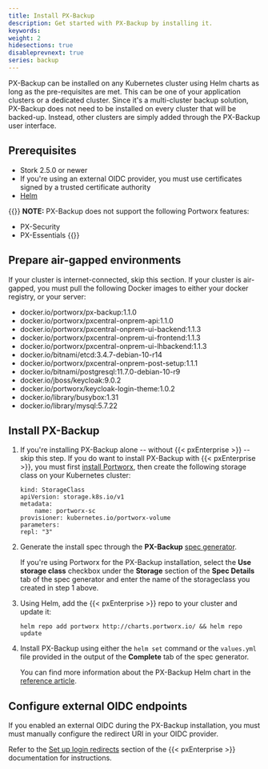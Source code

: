 ```yaml
---
title: Install PX-Backup
description: Get started with PX-Backup by installing it.
keywords:
weight: 2
hidesections: true
disableprevnext: true
series: backup
---
```


PX-Backup can be installed on any Kubernetes cluster using Helm charts as long as the pre-requisites are met. This can be one of your application clusters or a dedicated cluster. Since it's a multi-cluster backup solution, PX-Backup does not need to be installed on every cluster that will be backed-up. Instead, other clusters are simply added through the PX-Backup user interface.

## Prerequisites

* Stork 2.5.0 or newer
* If you're using an external OIDC provider, you must use certificates signed by a trusted certificate authority
* [Helm](https://helm.sh/docs/intro/install/)

{{<info>}}
**NOTE:** PX-Backup does not support the following Portworx features:

* PX-Security
* PX-Essentials
{{</info>}}

## Prepare air-gapped environments

If your cluster is internet-connected, skip this section. If your cluster is air-gapped, you must pull the following Docker images to either your docker registry, or your server:

* docker.io/portworx/px-backup:1.1.0
* docker.io/portworx/pxcentral-onprem-api:1.1.0
* docker.io/portworx/pxcentral-onprem-ui-backend:1.1.3
* docker.io/portworx/pxcentral-onprem-ui-frontend:1.1.3
* docker.io/portworx/pxcentral-onprem-ui-lhbackend:1.1.3
* docker.io/bitnami/etcd:3.4.7-debian-10-r14
* docker.io/portworx/pxcentral-onprem-post-setup:1.1.1
* docker.io/bitnami/postgresql:11.7.0-debian-10-r9
* docker.io/jboss/keycloak:9.0.2
* docker.io/portworx/keycloak-login-theme:1.0.2
* docker.io/library/busybox:1.31
* docker.io/library/mysql:5.7.22

## Install PX-Backup

1. If you're installing PX-Backup alone -- without {{< pxEnterprise >}} -- skip this step. If you do want to install PX-Backup with {{< pxEnterprise >}}, you must first [install Portworx](https://docs.portworx.com/portworx-install-with-kubernetes/), then create the following storage class on your Kubernetes cluster:

    ```text
    kind: StorageClass
    apiVersion: storage.k8s.io/v1
    metadata:
        name: portworx-sc
    provisioner: kubernetes.io/portworx-volume
    parameters:
    repl: "3"
    ```

2. Generate the install spec through the **PX-Backup** [spec generator](https://central.portworx.com/specGen/wizard).

     If you're using Portworx for the PX-Backup installation, select the **Use storage class** checkbox under the **Storage** section of the **Spec Details** tab of the spec generator and enter the name of the storageclass you created in step 1 above.

2. Using Helm, add the {{< pxEnterprise >}} repo to your cluster and update it:
    <!-- I may instead just push these two steps together and refer users to the spec generator -->

    ```text
    helm repo add portworx http://charts.portworx.io/ && helm repo update
    ```

2. Install PX-Backup using either the `helm set` command or the `values.yml` file provided in the output of the **Complete** tab of the spec generator.

    You can find more information about the PX-Backup Helm chart in the [reference article](/reference/install-helm-chart/).

## Configure external OIDC endpoints

If you enabled an external OIDC during the PX-Backup installation, you must must manually configure the redirect URI in your OIDC provider.

Refer to the [Set up login redirects](https://docs.portworx.com/portworx-install-with-kubernetes/operate-and-maintain-on-kubernetes/pxcentral-onprem/set-up-login-redirects) section of the {{< pxEnterprise >}} documentation for instructions.

